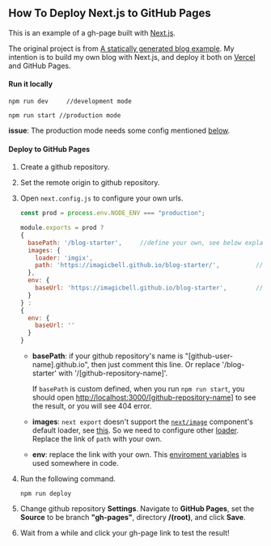 ## How To Deploy Next.js to GitHub Pages

This is an example of a gh-page built with [Next.js](https://github.com/vercel/next.js).

The original project is from [A statically generated blog example](https://github.com/vercel/next.js/tree/canary/examples/blog-starter). My intention is to build my own blog with Next.js, and deploy it both on [Vercel](https://vercel.com/) and GitHub Pages.

#### Run it locally

```shell
npm run dev		//development mode
```

```shell
npm run start //production mode
```

**issue**: The production mode needs some config mentioned [below](#npm-start).

#### Deploy to GitHub Pages

1. Create a github repository. 

2. Set the remote origin to github repository.

3. Open `next.config.js` to configure your own urls.

   ```javascript
   const prod = process.env.NODE_ENV === "production";
   
   module.exports = prod ? 
   {
     basePath: '/blog-starter',		//define your own, see below explanation.
     images: {
       loader: 'imgix',
       path: 'https://imagicbell.github.io/blog-starter/',			//define your own, see below explanation.
     },
     env: {
       baseUrl: 'https://imagicbell.github.io/blog-starter',		//define your own, see below explanation.
     }
   } :
   {
     env: {
       baseUrl: ''
     }
   }
   ```

   - **basePath**: if your github repository's name is "[github-user-name].github.io", then just comment this line. Or replace '/blog-starter' with '/[github-repository-name]'.

     <a name="npm-start"></a>If `basePath` is custom defined, when you run `npm run start`, you should open [http://localhost:3000/[github-repository-name]]() to see the result, or you will see 404 error.

   - **images**: `next export` doesn't support the [`next/image`](https://nextjs.org/docs/api-reference/next/image) component's default loader, see [this](https://nextjs.org/docs/advanced-features/static-html-export#caveats). So we need to configure other [loader](https://nextjs.org/docs/basic-features/image-optimization#loader). Replace the link of `path` with your own.

   - **env**: replace the link with your own. This [enviroment variables](https://nextjs.org/docs/api-reference/next.config.js/environment-variables) is used somewhere in code. 

4. Run the following command.

   ```shell
   npm run deploy
   ```

5. Change github repository **Settings**. Navigate to **GitHub Pages**, set the **Source** to be branch **"gh-pages"**, directory **/(root)**, and click **Save**.

6. Wait from a while and click your gh-page link to test the result!
